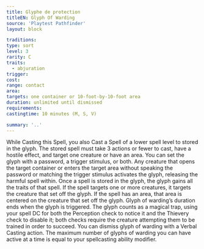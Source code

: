 ```yaml
---
title: Glyphe de protection
titleEN: Glyph Of Warding
source: 'Playtest Pathfinder'
layout: block

traditions:
type: sort
level: 3
rarity: C
traits:
  - abjuration
trigger: 
cost: 
range: contact
area: 
targets: one container or 10-foot-by-10-foot area
duration: unlimited until dismissed
requirements: 
castingtime: 10 minutes (M, S, V)

summary: '..'
---
```

While Casting this Spell, you also Cast a Spell of a lower spell level to stored in the glyph. The stored spell must take 3 actions or fewer to cast, have a hostile effect, and target one creature or have an area. You can set the glyph with a password, a trigger stimulus, or both. Any creature that opens the target container or enters the target area without speaking the password or matching the trigger stimulus activates the glyph, releasing the harmful spell within. Once a spell is stored in the glyph, the glyph gains all the traits of that spell. If the spell targets one or more creatures, it targets the creature that set off the glyph. If the spell has an area, that area is centered on the creature that set off the glyph. Glyph of warding’s duration ends when the glyph is triggered. The glyph counts as a magical trap, using your spell DC for both the Perception check to notice it and the Thievery check to disable it; both checks require the creature attempting them to be trained in order to succeed. You can dismiss glyph of warding with a Verbal Casting action. The maximum number of glyphs of warding you can have active at a time is equal to your spellcasting ability modifier.
